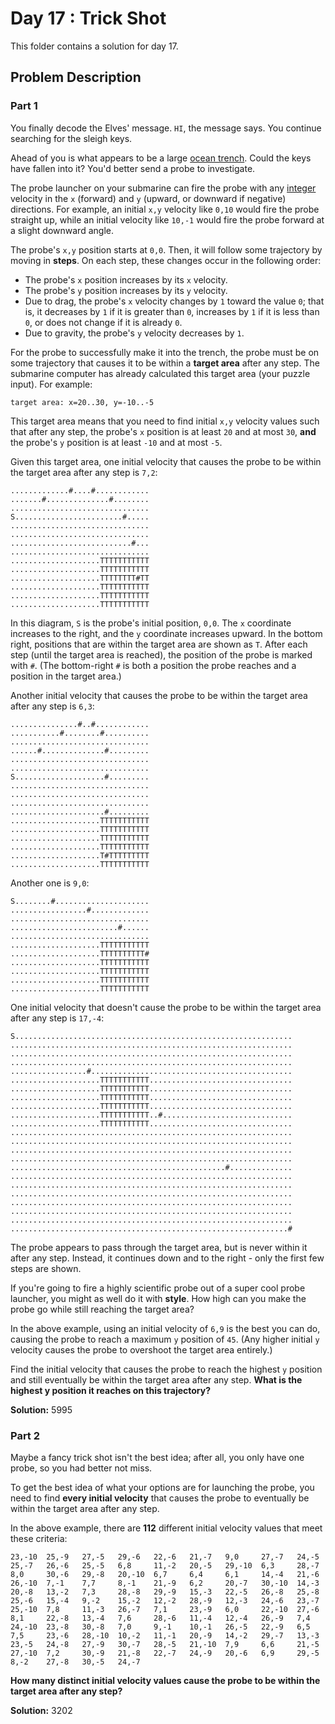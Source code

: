 # Day 17 : Trick Shot

This folder contains a solution for day 17.

## Problem Description

### Part 1

You finally decode the Elves' message. ```HI```, the message says. You continue searching for the sleigh keys.

Ahead of you is what appears to be a large [ocean trench](https://en.wikipedia.org/wiki/Oceanic_trench). Could the keys have fallen into it? You'd better send a probe to investigate.

The probe launcher on your submarine can fire the probe with any [integer](https://en.wikipedia.org/wiki/Integer) velocity in the ```x``` (forward) and ```y``` (upward, or downward if negative) directions. For example, an initial ```x,y``` velocity like ```0,10``` would fire the probe straight up, while an initial velocity like ```10,-1``` would fire the probe forward at a slight downward angle.

The probe's ```x,y``` position starts at ```0,0```. Then, it will follow some trajectory by moving in **steps**. On each step, these changes occur in the following order:

  * The probe's ```x``` position increases by its ```x``` velocity.
  * The probe's ```y``` position increases by its ```y``` velocity.
  * Due to drag, the probe's ```x``` velocity changes by ```1``` toward the value ```0```; that is, it decreases by ```1``` if it is greater than ```0```, increases by ```1``` if it is less than ```0```, or does not change if it is already ```0```.
  * Due to gravity, the probe's ```y``` velocity decreases by ```1```.

For the probe to successfully make it into the trench, the probe must be on some trajectory that causes it to be within a **target area** after any step. The submarine computer has already calculated this target area (your puzzle input). For example:

```
target area: x=20..30, y=-10..-5
```

This target area means that you need to find initial ```x,y``` velocity values such that after any step, the probe's ```x``` position is at least ```20``` and at most ```30```, **and** the probe's ```y``` position is at least ```-10``` and at most ```-5```.

Given this target area, one initial velocity that causes the probe to be within the target area after any step is ```7,2```:

```
.............#....#............
.......#..............#........
...............................
S........................#.....
...............................
...............................
...........................#...
...............................
....................TTTTTTTTTTT
....................TTTTTTTTTTT
....................TTTTTTTT#TT
....................TTTTTTTTTTT
....................TTTTTTTTTTT
....................TTTTTTTTTTT
```

In this diagram, ```S``` is the probe's initial position, ```0,0```. The ```x``` coordinate increases to the right, and the ```y``` coordinate increases upward. In the bottom right, positions that are within the target area are shown as ```T```. After each step (until the target area is reached), the position of the probe is marked with ```#```. (The bottom-right ```#``` is both a position the probe reaches and a position in the target area.)

Another initial velocity that causes the probe to be within the target area after any step is ```6,3```:

```
...............#..#............
...........#........#..........
...............................
......#..............#.........
...............................
...............................
S....................#.........
...............................
...............................
...............................
.....................#.........
....................TTTTTTTTTTT
....................TTTTTTTTTTT
....................TTTTTTTTTTT
....................TTTTTTTTTTT
....................T#TTTTTTTTT
....................TTTTTTTTTTT
```

Another one is ```9,0```:

```
S........#.....................
.................#.............
...............................
........................#......
...............................
....................TTTTTTTTTTT
....................TTTTTTTTTT#
....................TTTTTTTTTTT
....................TTTTTTTTTTT
....................TTTTTTTTTTT
....................TTTTTTTTTTT
```

One initial velocity that doesn't cause the probe to be within the target area after any step is ```17,-4```:

```
S..............................................................
...............................................................
...............................................................
...............................................................
.................#.............................................
....................TTTTTTTTTTT................................
....................TTTTTTTTTTT................................
....................TTTTTTTTTTT................................
....................TTTTTTTTTTT................................
....................TTTTTTTTTTT..#.............................
....................TTTTTTTTTTT................................
...............................................................
...............................................................
...............................................................
...............................................................
................................................#..............
...............................................................
...............................................................
...............................................................
...............................................................
...............................................................
...............................................................
..............................................................#
```

The probe appears to pass through the target area, but is never within it after any step. Instead, it continues down and to the right - only the first few steps are shown.

If you're going to fire a highly scientific probe out of a super cool probe launcher, you might as well do it with **style**. How high can you make the probe go while still reaching the target area?

In the above example, using an initial velocity of ```6,9``` is the best you can do, causing the probe to reach a maximum ```y``` position of ```45```. (Any higher initial ```y``` velocity causes the probe to overshoot the target area entirely.)

Find the initial velocity that causes the probe to reach the highest ```y``` position and still eventually be within the target area after any step. **What is the highest y position it reaches on this trajectory?**

**Solution:** 5995

### Part 2

Maybe a fancy trick shot isn't the best idea; after all, you only have one probe, so you had better not miss.

To get the best idea of what your options are for launching the probe, you need to find **every initial velocity** that causes the probe to eventually be within the target area after any step.

In the above example, there are **112** different initial velocity values that meet these criteria:

```
23,-10  25,-9   27,-5   29,-6   22,-6   21,-7   9,0     27,-7   24,-5
25,-7   26,-6   25,-5   6,8     11,-2   20,-5   29,-10  6,3     28,-7
8,0     30,-6   29,-8   20,-10  6,7     6,4     6,1     14,-4   21,-6
26,-10  7,-1    7,7     8,-1    21,-9   6,2     20,-7   30,-10  14,-3
20,-8   13,-2   7,3     28,-8   29,-9   15,-3   22,-5   26,-8   25,-8
25,-6   15,-4   9,-2    15,-2   12,-2   28,-9   12,-3   24,-6   23,-7
25,-10  7,8     11,-3   26,-7   7,1     23,-9   6,0     22,-10  27,-6
8,1     22,-8   13,-4   7,6     28,-6   11,-4   12,-4   26,-9   7,4
24,-10  23,-8   30,-8   7,0     9,-1    10,-1   26,-5   22,-9   6,5
7,5     23,-6   28,-10  10,-2   11,-1   20,-9   14,-2   29,-7   13,-3
23,-5   24,-8   27,-9   30,-7   28,-5   21,-10  7,9     6,6     21,-5
27,-10  7,2     30,-9   21,-8   22,-7   24,-9   20,-6   6,9     29,-5
8,-2    27,-8   30,-5   24,-7
```

**How many distinct initial velocity values cause the probe to be within the target area after any step?**

**Solution:** 3202
